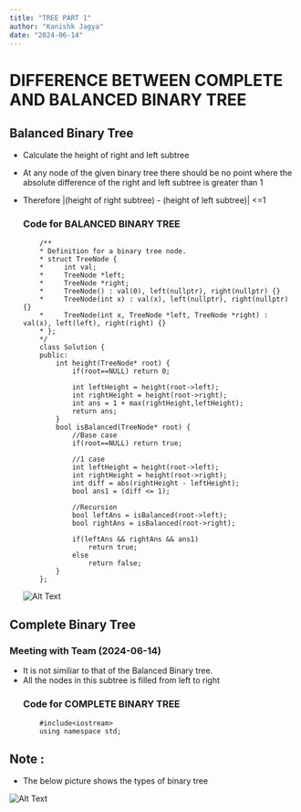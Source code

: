 ```yaml
---
title: "TREE PART 1"
author: "Kanishk Jagya"
date: "2024-06-14"
---
```


# DIFFERENCE BETWEEN COMPLETE AND BALANCED BINARY TREE

## Balanced Binary Tree
- Calculate the height of right and left subtree
- At any node of the given binary tree there should be no point where the absolute difference of the right and left subtree is greater than 1 
- Therefore |(height of right subtree) - (height of left subtree)| <=1

    ### Code for BALANCED BINARY TREE
    ```
        /**
        * Definition for a binary tree node.
        * struct TreeNode {
        *     int val;
        *     TreeNode *left;
        *     TreeNode *right;
        *     TreeNode() : val(0), left(nullptr), right(nullptr) {}
        *     TreeNode(int x) : val(x), left(nullptr), right(nullptr) {}
        *     TreeNode(int x, TreeNode *left, TreeNode *right) : val(x), left(left), right(right) {}
        * };
        */
        class Solution {
        public:
            int height(TreeNode* root) {
                if(root==NULL) return 0;

                int leftHeight = height(root->left);
                int rightHeight = height(root->right);
                int ans = 1 + max(rightHeight,leftHeight);
                return ans;
            }
            bool isBalanced(TreeNode* root) {
                //Base case
                if(root==NULL) return true;

                //1 case
                int leftHeight = height(root->left);
                int rightHeight = height(root->right);
                int diff = abs(rightHeight - leftHeight);
                bool ans1 = (diff <= 1);

                //Recursion
                bool leftAns = isBalanced(root->left);
                bool rightAns = isBalanced(root->right);

                if(leftAns && rightAns && ans1) 
                    return true;
                else 
                    return false;
            }
        };

    ```


    ![Alt Text][1]

    > [1]: https://media.geeksforgeeks.org/wp-content/uploads/20220612212939/UntitledDiagramdrawio-660x371.png

## Complete Binary Tree
### Meeting with Team (2024-06-14)
- It is not similiar to that of the Balanced Binary tree.
- All the nodes in this subtree is filled from left to right
    ### Code for COMPLETE BINARY TREE
    ```
        #include<iostream>
        using namespace std;

    ```

## Note :
- The below picture shows the types of binary tree



![Alt Text][2]

> [2]: https://miro.medium.com/v2/resize:fit:16000/1*CMGFtehu01ZEBgzHG71sMg.png
